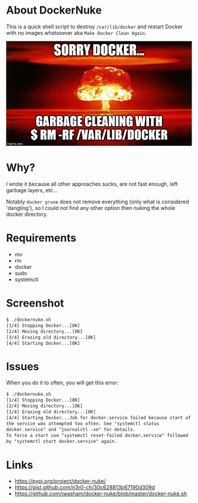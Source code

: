 # About DockerNuke

This is a quick shell script to destroy `/var/lib/docker` and restart Docker with no images whatsoever aka ```Make Docker Clean Again```.

![docker nuke meme](docker-nuke-meme.jpg)

# Why?

I wrote it because all other approaches sucks, are not fast enough, left garbage layers, etc...

Notably ```docker prune``` does not remove everything (only what is considered
'dangling'), so I could not find any other option then nuking the whole docker directory.

# Requirements

* mv
* rm
* docker
* sudo
* systemctl

# Screenshot

```
$ ./dockernuke.sh
[1/4] Stopping Docker...[OK]
[2/4] Moving directory...[OK]
[3/4] Erasing old directory...[OK]
[4/4] Starting Docker...[OK]
```

# Issues

When you do it to often, you will get this error:

```
$ ./dockernuke.sh
[1/4] Stopping Docker...[OK]
[2/4] Moving directory...[OK]
[3/4] Erasing old directory...[OK]
[4/4] Starting Docker...Job for docker.service failed because start of the service was attempted too often. See "systemctl status docker.service" and "journalctl -xe" for details.
To force a start use "systemctl reset-failed docker.service" followed by "systemctl start docker.service" again.
```

# Links

* https://pypi.org/project/docker-nuke/
* https://gist.github.com/n3r0-ch/30c628813b67190d309d
* https://github.com/jwasham/docker-nuke/blob/master/docker-nuke.sh
